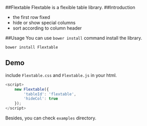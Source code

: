 ##Flextable
Flextable is a flexible table library.
##Introduction
* the first row fixed
* hide or show special columns
* sort according to column header

##Usage
You can use `bower install` command install the library.
```shell
bower install Flextable
``` 
## Demo
include `Flextable.css` and `Flextable.js` in your html.
```javascript
<script>
    new Flextable({
        'tableId': 'flextable',
        'hideCol': true
    });
</script>
```
Besides, you can check `examples` directory.